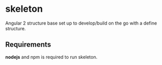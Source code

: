 # skeleton
Angular 2 structure base set up to develop/build on the go with a define structure.

## Requirements
**nodejs** and npm is required to run skeleton.
>
